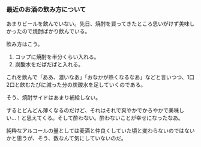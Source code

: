 ### 最近のお酒の飲み方について

あまりビールを飲んでいない。先日、焼酎を買ってきたところ思いがけず美味しかったので焼酎ばかり飲んでいる。

飲み方はこう。

1. コップに焼酎を半分くらい入れる。
2. 炭酸水をだばだばと入れる。

これを飲んで「ああ、濃いなあ」「おなかが熱くなるなあ」などと言いつつ、1口 2口と飲むたびに減った分の炭酸水を足していくのである。

そう、焼酎サイドはあまり補給しない。

するとどんどん薄くなるのだけど、それはそれで爽やかでかろやかで美味しい…！と思えてくる。そして酔わない。酔わないことが幸せになったなあ。

純粋なアルコールの量としては麦酒と仲良くしていた頃と変わらないのではないかと思うが、そう、数なんて気にしていないのだ。
